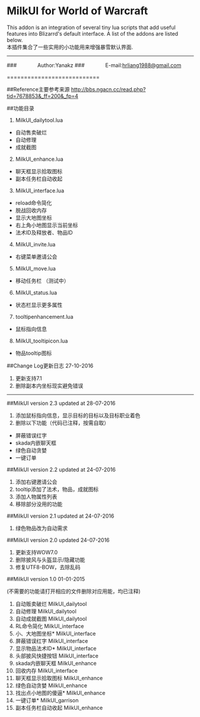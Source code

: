 MilkUI for World of Warcraft
===========================
This addon is an integration of several tiny lua scripts that add useful features into Blizarrd's default interface.
A list of the addons are listed below.  
本插件集合了一些实用的小功能用来增强暴雪默认界面.

****
###　　　　Author:Yanakz
###　　　　E-mail:hrliang1988@gmail.com

===========================


##Reference主要参考来源
http://bbs.ngacn.cc/read.php?tid=7678853&_ff=200&_fp=4



##功能目录

1.  MilkUI_dailytool.lua 
- 自动售卖破烂
- 自动修理
- 成就截图

2. MilkUI_enhance.lua
- 聊天框显示拾取图标
- 副本任务栏自动收起

3. MilkUI_interface.lua
- reload命令简化
- 脱战回收内存
- 显示大地图坐标
- 右上角小地图显示当前坐标
- 法术ID及释放者、物品ID

4. MilkUI_invite.lua
- 右键菜单邀请公会

5. MilkUI_move.lua
- 移动任务栏 （测试中）

6. MilkUI_status.lua
- 状态栏显示更多属性

7. tooltipenhancement.lua
- 鼠标指向信息

8. MilkUI_tooltipicon.lua
- 物品tooltip图标




##Change Log更新日志
27-10-2016

1. 更新支持7.1
2. 删除副本内坐标现实避免错误

-----------
##MilkUI version 2.3
updated at 28-07-2016

1. 添加鼠标指向信息，显示目标的目标以及目标职业着色
2. 删除以下功能（代码已注释，按需自取）
- 屏蔽错误红字 
- skada内嵌聊天框
- 绿色自动贪婪
- 一键订单


##MilkUI version 2.2
updated at 24-07-2016

1. 添加右键邀请公会
2. tooltip添加了法术，物品，成就图标
3. 添加人物属性列表
4. 移除部分没用的功能


##MilkUI version 2.1
updated at 24-07-2016

1. 绿色物品改为自动需求


##MilkUI version 2.0 
updated 24-07-2016

1. 更新支持WOW7.0
2. 删除披风与头盔显示/隐藏功能
3. 修复UTF8-BOW，去除乱码



##MilkUI version 1.0
01-01-2015

(不需要的功能请打开相应的文件删除对应用能，均已注释)

1. 自动贩卖破烂          MilkUI_dailytool
2. 自动修理              MilkUI_dailytool
3. 自动成就截图          MilkUI_dailytool
4. RL命令简化            MilkUI_interface
5. 小、大地图坐标*       MilkUI_interface
6. 屏蔽错误红字          MilkUI_interface
7. 显示物品法术ID*       MilkUI_interface
8. 头部披风快捷按钮      MilkUI_interface
9. skada内嵌聊天框       MilkUI_enhance
10. 回收内存             MilkUI_interface
11. 聊天框显示拾取图标   MilkUI_enhance
12. 绿色自动贪婪         MilkUI_enhance
13. 找出点小地图的傻逼*  MilkUI_enhance
14. 一键订单*            MilkUI_garrison
15. 副本任务栏自动收起    MilkUI_enhance

